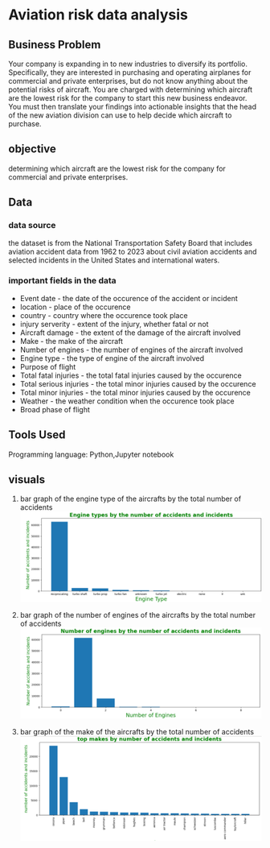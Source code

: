 # Aviation risk data analysis
## Business Problem
Your company is expanding in to new industries to diversify its portfolio. Specifically, they are interested in purchasing and operating airplanes for commercial and private enterprises, but do not know anything about the potential risks of aircraft. You are charged with determining which aircraft are the lowest risk for the company to start this new business endeavor. You must then translate your findings into actionable insights that the head of the new aviation division can use to help decide which aircraft to purchase.
## objective
determining which aircraft are the lowest risk for the company for commercial and private enterprises.
## Data
 ### data source
the dataset is from the National Transportation Safety Board that includes aviation accident data from 1962 to 2023 about civil aviation accidents and selected incidents in the United States and international waters.
 ### important fields in the data
- Event date - the date of the occurence of the accident or incident
- location - place of the occurence
- country - country where the occurence took place
- injury serverity - extent of the injury, whether fatal or not
- Aircraft damage - the extent of the damage of the aircraft involved
- Make - the make of the aircraft
- Number of engines - the number of engines of the aircraft involved
- Engine type - the type of engine of the aircraft involved
- Purpose of flight
- Total fatal injuries - the total fatal injuries caused by the occurence
- Total serious injuries - the total minor injuries caused by the occurence
- Total minor injuries - the total minor injuries caused by the occurence
- Weather - the weather condition when the occurence took place
- Broad phase of flight
## Tools Used
Programming language: Python,Jupyter notebook

## visuals
1. bar graph of the engine type of the aircrafts by the total number of accidents
 ![image alt](https://github.com/kibngetich/aviation-data-analysis/blob/6f32b88609c8285f484e48ad92427eedc37818e4/Screenshot%202025-03-27%20122336.png)

2. bar graph of the number of engines of the aircrafts by the total number of accidents
 ![image alt](https://github.com/kibngetich/aviation-data-analysis/blob/150d4b0f7b98a2f9ea70b1bb2785fef3b459c5d0/Screenshot%202025-03-27%20122559.png)

3. bar graph of the make of the aircrafts by the total number of accidents
  ![image alt](https://github.com/kibngetich/aviation-data-analysis/blob/861371cada9e6a947682ad2b22022b2b6916de7c/Screenshot%202025-03-27%20122828.png)




